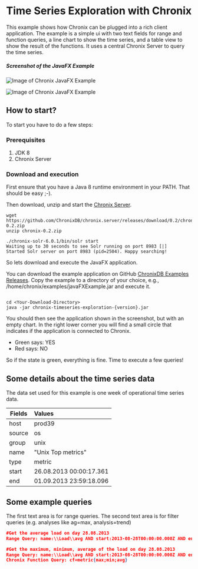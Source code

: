 # Time Series Exploration with Chronix
This example shows how Chronix can be plugged into a rich client application. 
The example is a simple ui with two text fields for range and function queries, a line chart to show the time series, and a table view to show the result of the functions.
It uses a central Chronix Server to query the time series. 
##### Screenshot of the JavaFX Example
![Image of Chronix JavaFX Example](https://raw.githubusercontent.com/ChronixDB/chronix.examples/master/img/Chart-0.2.png)

![Image of Chronix JavaFX Example](https://raw.githubusercontent.com/ChronixDB/chronix.examples/master/img/Result-0.2.png)

## How to start?
To start you have to do a few steps:

### Prerequisites
1. JDK 8
2. Chronix Server 

### Download and execution
First ensure that you have a Java 8 runtime environment in your PATH. 
That should be easy ;-).

Then download, unzip and start  the [Chronix Server](https://github.com/ChronixDB/chronix.server/releases/tag/0.2).
```
wget https://github.com/ChronixDB/chronix.server/releases/download/0.2/chronix-0.2.zip
unzip chronix-0.2.zip

./chronix-solr-6.0.1/bin/solr start
Waiting up to 30 seconds to see Solr running on port 8983 [|]  
Started Solr server on port 8983 (pid=2504). Happy searching!
```
So lets download and execute the JavaFX application.

You can download the example application on GitHub [ChronixDB Examples Releases](https://github.com/ChronixDB/chronix.examples/releases). 
Copy the example to a directory of your choice, e.g., /home/chronix/examples/javaFXExample.jar and execute it.

```Shell

cd <Your-Download-Directory>
java -jar chronix-timeseries-exploration-{version}.jar
```
You should then see the application shown in the screenshot, but with an empty chart.
In the right lower corner you will find a small circle that indicates if the application is connected to Chronix.
- Green says: YES
- Red says: NO

So if the state is green, everything is fine. Time to execute a few queries!
## Some details about the time series data
The data set used for this example is one week of operational time series data.

| Fields        | Values                     |
| ------------- |:-------------------------- | 
| host          | prod39                     |
| source        | os                         |  
| group         | unix                       |
| name          | "Unix Top metrics"         |
| type          | metric                     |
| start         | 26.08.2013 00:00:17.361    |
| end           | 01.09.2013 23:59:18.096    |

## Some example queries
The first text area is for range queries. 
The second text area is for filter queries (e.g. analyses like ag=max, analysis=trend)
```JSON
#Get the average load on day 28.08.2013
Range Query: name:\\Load\\avg AND start:2013-08-28T00:00:00.000Z AND end:2013-08-29T23:59:59.999Z

#Get the maximum, minimum, average of the load on day 28.08.2013
Range Query: name:\\Load\\avg AND start:2013-08-28T00:00:00.000Z AND end:2013-08-29T23:59:59.999Z
Chronix Function Query: cf=metric{max;min;avg}
```
